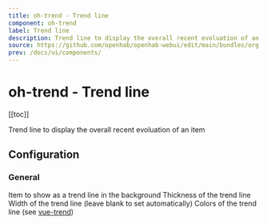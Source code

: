 ```yaml
---
title: oh-trend - Trend line
component: oh-trend
label: Trend line
description: Trend line to display the overall recent evoluation of an item
source: https://github.com/openhab/openhab-webui/edit/main/bundles/org.openhab.ui/doc/components/oh-trend.md
prev: /docs/ui/components/
---
```


# oh-trend - Trend line

<!-- Put a screenshot here if relevant:
![](./images/oh-trend/header.jpg)
-->

[[toc]]

<!-- Note: you can overwrite the definition-provided description and add your own intro/additional sections instead -->
<!-- DO NOT REMOVE the following comments if you intend to keep the definition-provided description -->
<!-- GENERATED componentDescription -->
Trend line to display the overall recent evoluation of an item
<!-- GENERATED /componentDescription -->

## Configuration

<!-- DO NOT REMOVE the following comments -->
<!-- GENERATED props -->
### General
<div class="props">
<PropGroup label="General">
<PropBlock type="TEXT" name="trendItem" label="Trend Line Item" context="item">
  <PropDescription>
    Item to show as a trend line in the background
  </PropDescription>
</PropBlock>
<PropBlock type="TEXT" name="trendStrokeWidth" label="Trend Stroke Width">
  <PropDescription>
    Thickness of the trend line
  </PropDescription>
</PropBlock>
<PropBlock type="TEXT" name="trendWidth" label="Trend Line Width">
  <PropDescription>
    Width of the trend line (leave blank to set automatically)
  </PropDescription>
</PropBlock>
<PropBlock type="TEXT" name="trendGradient" label="Trend Line Gradient">
  <PropDescription>
    Colors of the trend line (see <a target="_blank" class="external text-color-blue" href="https://github.com/QingWei-Li/vue-trend#props">vue-trend</a>)
  </PropDescription>
</PropBlock>
</PropGroup>
</div>


<!-- GENERATED /props -->

<!-- If applicable describe how properties are forwarded to a underlying component from Framework7, ECharts, etc.:
### Inherited Properties

-->

<!-- If applicable describe the slots recognized by the component and what they represent:
### Slots

#### `default`

The contents of the oh-trend.

-->

<!-- Add as many examples as desired - put the YAML in a details container when it becomes too long (~150/200+ lines):
## Examples

### Example 1

![](./images/oh-trend/example1.jpg)

```yaml
component: oh-trend
config:
  prop1: value1
  prop2: value2
```

### Example 2

![](./images/oh-trend/example2.jpg)

::: details YAML
```yaml
component: oh-trend
config:
  prop1: value1
  prop2: value2
slots
```
:::

-->

<!-- Try to clean up URLs to the forum (https://community.openhab.org/t/<threadID>[/<postID>] should suffice)
## Community Resources

- [Community Post 1](https://community.openhab.org/t/12345)
- [Community Post 2](https://community.openhab.org/t/23456)
-->
